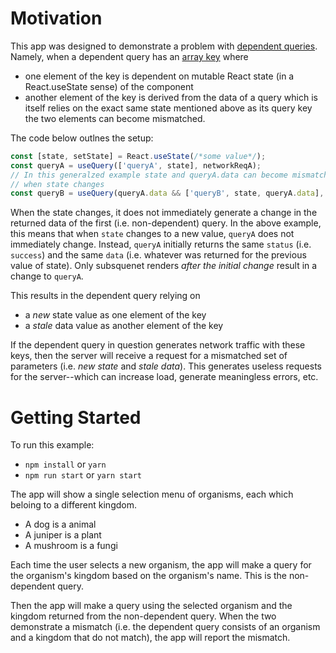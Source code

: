 # Motivation
This app was designed to demonstrate a problem with [dependent queries](https://github.com/tannerlinsley/react-query#dependent-queries). Namely, when a dependent query has an [array key](https://github.com/tannerlinsley/react-query#query-keys) where
- one element of the key is dependent on mutable React state (in a React.useState sense) of the component
- another element of the key is derived from the data of a query which is itself relies on the exact same state mentioned above as its query key
the two elements can become mismatched.

The code below outlnes the setup:
```javascript
const [state, setState] = React.useState(/*some value*/); 
const queryA = useQuery(['queryA', state], networkReqA);
// In this generalzed example state and queryA.data can become mismatched
// when state changes
const queryB = useQuery(queryA.data && ['queryB', state, queryA.data], networkReqB);
```
When the state changes, it does not immediately generate a change in the returned data of the first (i.e. non-dependent) query. In the above example, this means that when `state` changes to a new value, `queryA` does not immediately change. Instead, `queryA` initially returns the same `status` (i.e. `success`) and the same `data` (i.e. whatever was returned for the previous value of state). Only subsquenet renders *after the initial change* result in a change to `queryA`.

This results in the dependent query relying on
- a *new* state value as one element of the key
- a *stale* data value as another element of the key

If the dependent query in question generates network traffic with these keys, then the server will receive a request for a mismatched set of parameters (i.e. *new state* and *stale data*). This generates useless requests for the server--which can increase load, generate meaningless errors, etc.

# Getting Started

To run this example:

- `npm install` or `yarn`
- `npm run start` or `yarn start`

The app will show a single selection menu of organisms, each which beloing to a different kingdom.
- A dog is a animal
- A juniper is a plant
- A mushroom is a fungi

Each time the user selects a new organism, the app will make a query for the organism's kingdom based on the organism's name. This is the non-dependent query.

Then the app will make a query using the selected organism and the kingdom returned from the non-dependent query. When the two demonstrate a mismatch (i.e. the dependent query consists of an organism and a kingdom that do not match), the app will report the mismatch.
